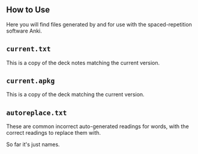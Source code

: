 How to Use
---
Here you will find files generated by and for use with the spaced-repetition software Anki.

`current.txt`
---
This is a copy of the deck notes matching the current version.

`current.apkg`
---
This is a copy of the deck matching the current version.

`autoreplace.txt`
---
These are common incorrect auto-generated readings for words, with the correct readings to replace them with.

So far it's just names.